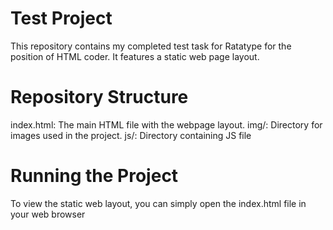 # Test Project

This repository contains my completed test task for Ratatype for the position of HTML coder. It features a static web page layout.

# Repository Structure

index.html: The main HTML file with the webpage layout.
img/: Directory for images used in the project.
js/: Directory containing JS file

# Running the Project

To view the static web layout, you can simply open the index.html file in your web browser
